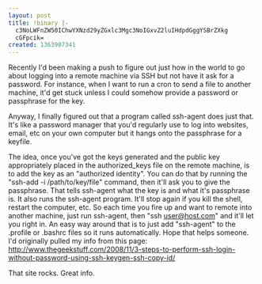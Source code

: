 ```yaml
---
layout: post
title: !binary |-
  c3NoLWFnZW50IChwYXNzd29yZGxlc3Mgc3NoIGxvZ2luIHdpdGggYSBrZXkg
  cGFpcik=
created: 1363907341
---
```

Recently I'd been making a push to figure out just how in the world to go about logging into a remote machine via SSH but not have it ask for a password. For instance, when I want to run a cron to send a file to another machine, it'd get stuck unless I could somehow provide a password or passphrase for the key. 

Anyway, I finally figured out that a program called ssh-agent does just that. It's like a password manager that you'd regularly use to log into websites, email, etc on your own computer but it hangs onto the passphrase for a keyfile. 

The idea, once you've got the keys generated and the public key appropriately placed in the authorized_keys file on the remote machine, is to add the key as an "authorized identity". You can do that by running the "ssh-add -i /path/to/key/file" command, then it'll ask you to give the passphrase. That tells ssh-agent what the key is and what it's passphrase is. It also runs the ssh-agent program. It'll stop again if you kill the shell, restart the computer, etc. So each time you fire up and want to remote into another machine, just run ssh-agent, then "ssh user@host.com" and it'll let you right in. An easy way around that is to just add "ssh-agent" to the .profile or .bashrc files so it runs automatically. Hope that helps someone. I'd originally pulled my info from this page: http://www.thegeekstuff.com/2008/11/3-steps-to-perform-ssh-login-without-password-using-ssh-keygen-ssh-copy-id/ 

That site rocks. Great info.
